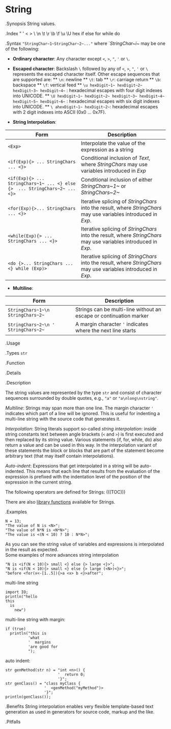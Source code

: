 # String

.Synopsis
String values.

.Index
" ' < > \ \n \t \r \b \f \u \U hex if else for while do

.Syntax
`"StringChar~1~StringChar~2~..."`
where `_StringChar~i~_ may be one of the following:

*  __Ordinary character__: Any character except `<`, `>`, `"`, `'` or `\`.
*  __Escaped character__: Backslash `\` followed by any of  `<`, `>`, `"`, `'` or `\` represents the escaped character itself.
  Other escape sequences that are supported are:
**  `\n`: newline
**  `\t`: tab
**  `\r`: carriage return
**  `\b`: backspace
**  `\f`: vertical feed
**  `\u hexDigit~1~ hexDigit~2~ hexDigit~3~ hexDigit~4~` : hexadecimal escapes with four digit indexes into UNICODE.
**  `\U hexDigit~1~ hexDigit~2~ hexDigit~3~ hexDigit~4~ hexDigit~5~ hexDigit~6~` : hexadecimal escapes with six digit indexes into UNICODE.
**  `\ ahexDigit~1~ hexDigit~2~`:  hexadecimal escapes with 2 digit indexes into ASCII (0x0 ... 0x7F).


*  __String Interpolation__: 

| Form      | Description |
| --- | --- |
| `<Exp>` | Interpolate the value of the expression as a string |
| `<if(Exp){> ... StringChars ... <}>` | Conditional inclusion of _Text_, where _StringChars_ may use variables introduced in _Exp_ |
| `<if(Exp){> ... StringChars~1~ ... <} else {>  ... StringChars~2~ ... <}>` | Conditional inclusion of either _StringChars~1~_ or _StringChars~2~_ |
| `<for(Exp){>... StringChars ... <}>` | Iterative splicing of _StringChars_ into the result, where _StringChars_ may use variables introduced in _Exp_. |
| `<while(Exp){> ... StringChars ... <}>` | Iterative splicing of _StringChars_ into the result, where _StringChars_ may use variables introduced in _Exp_. |
| `<do {>... StringChars ... <} while (Exp)>` | Iterative splicing of _StringChars_ into the result, where _StringChars_ may use variables introduced in _Exp_. |


*  __Multiline__:

| Form | Description  |
| --- | --- |
| `StringChars~1~\n StringChars~2~ `   | Strings can be multi-line without an escape or continuation marker  |
| `StringChars~2~\n '  StringChars~2~` | A margin character `'` indicates where the next line starts  |



.Usage

.Types
`str`

.Function

.Details

.Description

The string values are represented by the type `str` and consist of character 
sequences surrounded by double quotes, e.g., `"a"` or `"a\nlong\nstring"`.

_Multiline_: Strings may span more than one line. The margin character `'` indicates which part of a line will be ignored. This is useful for indenting a multi-line string with the source code that generates it.

_Interpolation_:  String literals support so-called _string interpolation_: 
inside string constants text between angle brackets (`<` and `>`) is first executed and then replaced by
 its string value.
Various statements (if, for, while, do) also return a value and can be used in this way.
In the interpolation variant of these statements the block or blocks that are part of the statement become arbitrary text 
(that may itself contain interpolations). 

_Auto-indent_: Expressions that get interpolated in a string will be auto-indented. This means that each line that results from the evaluation of the expression is prefixed with the indentation level of the position of the expression in the current string.

The following operators are defined for Strings:
(((TOC)))

There are also [library functions]((Libraries:Prelude-String)) available for Strings.

.Examples
```rascal-shell
N = 13;
"The value of N is <N>";
"The value of N*N is <N*N>";
"The value is <(N < 10) ? 10 : N*N>";
```
As you can see the string value of variables and expressions is interpolated in the result as expected. 
<br />
Some examples of more advances string interpolation 
```rascal-shell,continue
"N is <if(N < 10){> small <} else {> large <}>";
"N is <if(N < 10){> small <} else {> large (<N>)<}>";
"before <for(x<-[1..5]){>a <x> b <}>after";
```
multi-line string
```rascal-shell,continue
import IO;
println("hello
this
  is
    new")
```
multi-line string with margin:
```rascal-shell,continue
if (true)
  println("this is
          'what
          '  margins
          'are good for
          ");
```
auto indent:
```rascal-shell,continue
str genMethod(str n) = "int <n>() {
                       '  return 0;
                       '}";
str genClass() = "class myClass {
                 '  <genMethod("myMethod")>
                 '}";
println(genClass());
```


.Benefits
String interpolation enables very flexible template-based text generation as used in generators for
source code, markup and the like.

.Pitfalls


